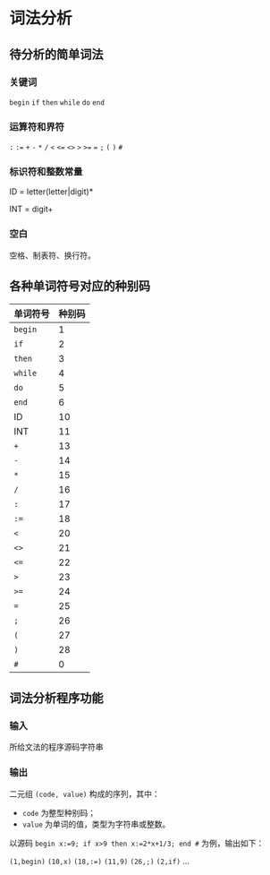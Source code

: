 # 词法分析

## 待分析的简单词法

### 关键词

`begin` `if` `then` `while` `do` `end`

### 运算符和界符

`:` `:=` `+` `-` `*` `/` `<` `<=` `<>` `>` `>=` `=` `;` `(` `)` `#`

### 标识符和整数常量

ID = letter(letter|digit)*

INT = digit+

### 空白

空格、制表符、换行符。

## 各种单词符号对应的种别码

| 单词符号 | 种别码 |
|----------|--------|
| `begin`  | 1      |
| `if`     | 2      |
| `then`   | 3      |
| `while`  | 4      |
| `do`     | 5      |
| `end`    | 6      |
| ID       | 10     |
| INT      | 11     |
| `+`      | 13     |
| `-`      | 14     |
| `*`      | 15     |
| `/`      | 16     |
| `:`      | 17     |
| `:=`     | 18     |
| `<`      | 20     |
| `<>`     | 21     |
| `<=`     | 22     |
| `>`      | 23     |
| `>=`     | 24     |
| `=`      | 25     |
| `;`      | 26     |
| `(`      | 27     |
| `)`      | 28     |
| `#`      | 0      |

## 词法分析程序功能

### 输入

所给文法的程序源码字符串

### 输出

二元组 `(code, value)` 构成的序列，其中：
- `code` 为整型种别码；
- `value` 为单词的值，类型为字符串或整数。

以源码 `begin x:=9; if x>9 then x:=2*x+1/3; end #` 为例，输出如下：

`(1,begin)` `(10,x)` `(18,:=)` `(11,9)` `(26,;)` `(2,if)` ...
